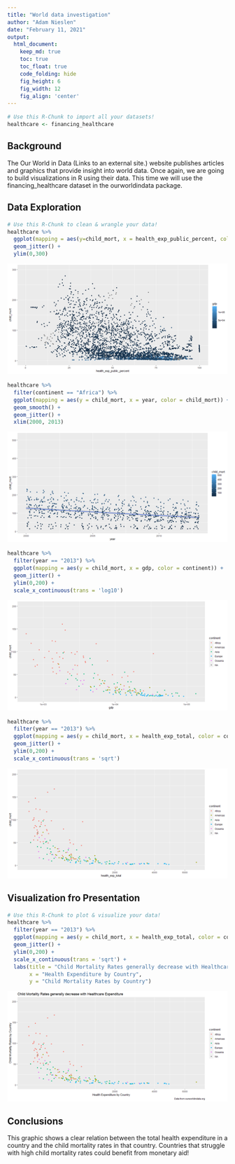 ```yaml
---
title: "World data investigation"
author: "Adam Nieslen"
date: "February 11, 2021"
output:
  html_document:  
    keep_md: true
    toc: true
    toc_float: true
    code_folding: hide
    fig_height: 6
    fig_width: 12
    fig_align: 'center'
---
```







```r
# Use this R-Chunk to import all your datasets!
healthcare <- financing_healthcare
```

## Background

The Our World in Data (Links to an external site.) website publishes articles and graphics that provide insight into world data. Once again, we are going to build visualizations in R using their data. This time we will use the financing_healthcare dataset in the ourworldindata package.

## Data Exploration


```r
# Use this R-Chunk to clean & wrangle your data!
healthcare %>%
  ggplot(mapping = aes(y=child_mort, x = health_exp_public_percent, color = gdp)) +
  geom_jitter() +
  ylim(0,300)
```

![](task_12_files/figure-html/tidy_data-1.png)<!-- -->

```r
healthcare %>%
  filter(continent == "Africa") %>%
  ggplot(mapping = aes(y = child_mort, x = year, color = child_mort)) +
  geom_smooth() +
  geom_jitter() +
  xlim(2000, 2013)
```

![](task_12_files/figure-html/tidy_data-2.png)<!-- -->

```r
healthcare %>%
  filter(year == "2013") %>%
  ggplot(mapping = aes(y = child_mort, x = gdp, color = continent)) +
  geom_jitter() +
  ylim(0,200) +
  scale_x_continuous(trans = 'log10')
```

![](task_12_files/figure-html/tidy_data-3.png)<!-- -->

```r
healthcare %>%
  filter(year == "2013") %>%
  ggplot(mapping = aes(y = child_mort, x = health_exp_total, color = continent)) +
  geom_jitter() +
  ylim(0,200) +
  scale_x_continuous(trans = 'sqrt')
```

![](task_12_files/figure-html/tidy_data-4.png)<!-- -->

## Visualization fro Presentation


```r
# Use this R-Chunk to plot & visualize your data!
healthcare %>%
  filter(year == "2013") %>%
  ggplot(mapping = aes(y = child_mort, x = health_exp_total, color = continent)) +
  geom_jitter() +
  ylim(0,200) +
  scale_x_continuous(trans = 'sqrt') +
  labs(title = "Child Mortality Rates generally decrease with Healthcare Expenditure", caption = "Data from ourworldindata.org",
       x = "Health Expenditure by Country",
       y = "Child Mortality Rates by Country")
```

![](task_12_files/figure-html/plot_data-1.png)<!-- -->

## Conclusions
This graphic shows a clear relation between the total health expenditure in a country and the child mortality rates in that country. Countries that struggle with high child mortality rates could benefit from monetary aid!

